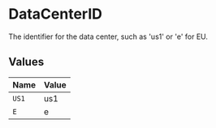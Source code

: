 # DataCenterID

The identifier for the data center, such as 'us1' or 'e' for EU.


## Values

| Name  | Value |
| ----- | ----- |
| `US1` | us1   |
| `E`   | e     |